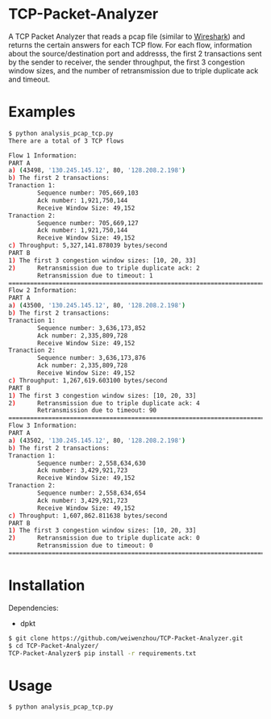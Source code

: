 # TCP-Packet-Analyzer
A TCP Packet Analyzer that reads a pcap file (similar to [Wireshark](https://www.wireshark.org/)) and returns the certain answers for each TCP flow. For each flow, information about the source/destination port and addresss, the first 2 transactions sent by the sender to receiver, the sender throughput, the first 3 congestion window sizes, and the number of retransmission due to triple duplicate ack and timeout.

# Examples
```bash
$ python analysis_pcap_tcp.py 
There are a total of 3 TCP flows

Flow 1 Information:
PART A
a) (43498, '130.245.145.12', 80, '128.208.2.198')
b) The first 2 transactions:
Tranaction 1: 
        Sequence number: 705,669,103
        Ack number: 1,921,750,144
        Receive Window Size: 49,152
Tranaction 2: 
        Sequence number: 705,669,127
        Ack number: 1,921,750,144
        Receive Window Size: 49,152
c) Throughput: 5,327,141.878039 bytes/second
PART B
1) The first 3 congestion window sizes: [10, 20, 33]
2)      Retransmission due to triple duplicate ack: 2
        Retransmission due to timeout: 1
====================================================================================================
Flow 2 Information:
PART A
a) (43500, '130.245.145.12', 80, '128.208.2.198')
b) The first 2 transactions:
Tranaction 1: 
        Sequence number: 3,636,173,852
        Ack number: 2,335,809,728
        Receive Window Size: 49,152
Tranaction 2: 
        Sequence number: 3,636,173,876
        Ack number: 2,335,809,728
        Receive Window Size: 49,152
c) Throughput: 1,267,619.603100 bytes/second
PART B
1) The first 3 congestion window sizes: [10, 20, 33]
2)      Retransmission due to triple duplicate ack: 4
        Retransmission due to timeout: 90
====================================================================================================
Flow 3 Information:
PART A
a) (43502, '130.245.145.12', 80, '128.208.2.198')
b) The first 2 transactions:
Tranaction 1: 
        Sequence number: 2,558,634,630
        Ack number: 3,429,921,723
        Receive Window Size: 49,152
Tranaction 2: 
        Sequence number: 2,558,634,654
        Ack number: 3,429,921,723
        Receive Window Size: 49,152
c) Throughput: 1,607,862.811638 bytes/second
PART B
1) The first 3 congestion window sizes: [10, 20, 33]
2)      Retransmission due to triple duplicate ack: 0
        Retransmission due to timeout: 0
====================================================================================================
```

# Installation
Dependencies:
- dpkt 
```bash
$ git clone https://github.com/weiwenzhou/TCP-Packet-Analyzer.git
$ cd TCP-Packet-Analyzer/
TCP-Packet-Analyzer$ pip install -r requirements.txt
```

# Usage
```bash
$ python analysis_pcap_tcp.py 
```